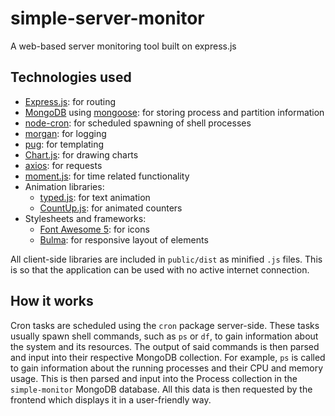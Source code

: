 # simple-server-monitor
A web-based server monitoring tool built on express.js

## Technologies used

- [Express.js](https://expressjs.com/): for routing
- [MongoDB](https://www.mongodb.com/3) using [mongoose](https://mongoosejs.com/): for storing process and partition information
- [node-cron](https://github.com/kelektiv/node-cron): for scheduled spawning of shell processes
- [morgan](https://github.com/expressjs/morgan): for logging
- [pug](https://pugjs.org/api/getting-started.html): for templating
- [Chart.js](https://www.chartjs.org/): for drawing charts
- [axios](https://github.com/axios/axios): for requests
- [moment.js](https://momentjs.com/): for time related functionality
- Animation libraries:
  - [typed.js](https://mattboldt.github.io/typed.js/): for text animation
  - [CountUp.js](https://inorganik.github.io/countUp.js/): for animated counters
- Stylesheets and frameworks:
  - [Font Awesome 5](https://fontawesome.com/): for icons
  - [Bulma](https://bulma.io/): for responsive layout of elements

All client-side libraries are included in `public/dist` as minified `.js` files. This is so that the application can be used with no active internet connection.

## How it works

Cron tasks are scheduled using the `cron` package server-side. These tasks usually spawn shell commands, such as `ps` or `df`, to gain information about the system and its resources. The output of said commands is then parsed and input into their respective MongoDB collection. For example, `ps` is called to gain information about the running processes and their CPU and memory usage. This is then parsed and input into the Process collection in the `simple-monitor` MongoDB database. All this data is then requested by the frontend which displays it in a user-friendly way.<br/>
